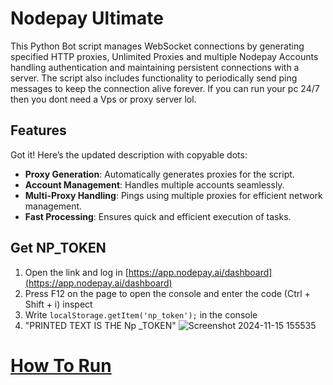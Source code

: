 # Nodepay Ultimate

This Python Bot script manages WebSocket connections by generating specified HTTP proxies, Unlimited Proxies and multiple Nodepay Accounts handling authentication and maintaining persistent connections with a server. The script also includes functionality to periodically send ping messages to keep the connection alive forever. If you can run your pc 24/7 then you dont need a Vps or proxy server lol.

## Features

Got it! Here’s the updated description with copyable dots:

- **Proxy Generation**: Automatically generates proxies for the script.
- **Account Management**: Handles multiple accounts seamlessly.
- **Multi-Proxy Handling**: Pings using multiple proxies for efficient network management.
- **Fast Processing**: Ensures quick and efficient execution of tasks.

## Get NP_TOKEN

1. Open the link and log in [https://app.nodepay.ai/dashboard](https://app.nodepay.ai/dashboard)
2. Press F12 on the page to open the console and enter the code (Ctrl + Shift + i) inspect
3. Write `localStorage.getItem('np_token');` in the console
4. "PRINTED TEXT IS THE Np _TOKEN"
![Screenshot 2024-11-15 155535](https://github.com/user-attachments/assets/ee9c7aff-c476-4438-bc6d-b8dcc9fa9e27)

# [How To Run](https://t.me/meowdrophunt)

